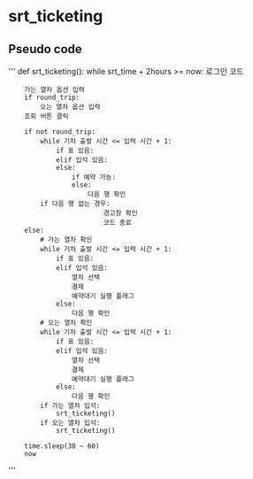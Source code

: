 # srt_ticketing
## Pseudo code
'''
def srt_ticketing():
    while srt_time + 2hours >= now:
        로그인 코드
        
        가는 열차 옵션 입력
        if round_trip:
            오는 열차 옵션 입력
        조회 버튼 클릭
        
        if not round_trip:
            while 기차 출발 시간 <= 입력 시간 + 1:
                if 표 있음:
                elif 입석 있음:
                else:
                    if 예약 가능:
                    else:
                        다음 행 확인
			if 다음 행 없는 경우:
                            경고창 확인
                            코드 종료
        else:
            # 가는 열차 확인
            while 기차 출발 시간 <= 입력 시간 + 1:
                if 표 있음:
                elif 입석 있음:
                    열차 선택
                    결제
                    예약대기 실행 플래그
                else:
                    다음 행 확인
            # 오는 열차 확인
            while 기차 출발 시간 <= 입력 시간 + 1:
                if 표 있음:
                elif 입석 있음:
                    열차 선택
                    결제
                    예약대기 실행 플래그
                else:
                    다음 행 확인
            if 가는 열차 입석:
                srt_ticketing()
            if 오는 열차 입석:
                srt_ticketing()
        
        time.sleep(30 ~ 60)
        now
'''
